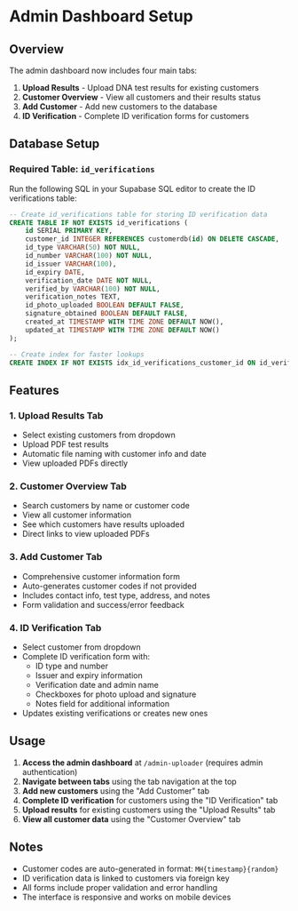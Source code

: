 # Admin Dashboard Setup

## Overview
The admin dashboard now includes four main tabs:
1. **Upload Results** - Upload DNA test results for existing customers
2. **Customer Overview** - View all customers and their results status
3. **Add Customer** - Add new customers to the database
4. **ID Verification** - Complete ID verification forms for customers

## Database Setup

### Required Table: `id_verifications`

Run the following SQL in your Supabase SQL editor to create the ID verifications table:

```sql
-- Create id_verifications table for storing ID verification data
CREATE TABLE IF NOT EXISTS id_verifications (
    id SERIAL PRIMARY KEY,
    customer_id INTEGER REFERENCES customerdb(id) ON DELETE CASCADE,
    id_type VARCHAR(50) NOT NULL,
    id_number VARCHAR(100) NOT NULL,
    id_issuer VARCHAR(100),
    id_expiry DATE,
    verification_date DATE NOT NULL,
    verified_by VARCHAR(100) NOT NULL,
    verification_notes TEXT,
    id_photo_uploaded BOOLEAN DEFAULT FALSE,
    signature_obtained BOOLEAN DEFAULT FALSE,
    created_at TIMESTAMP WITH TIME ZONE DEFAULT NOW(),
    updated_at TIMESTAMP WITH TIME ZONE DEFAULT NOW()
);

-- Create index for faster lookups
CREATE INDEX IF NOT EXISTS idx_id_verifications_customer_id ON id_verifications(customer_id);
```

## Features

### 1. Upload Results Tab
- Select existing customers from dropdown
- Upload PDF test results
- Automatic file naming with customer info and date
- View uploaded PDFs directly

### 2. Customer Overview Tab
- Search customers by name or customer code
- View all customer information
- See which customers have results uploaded
- Direct links to view uploaded PDFs

### 3. Add Customer Tab
- Comprehensive customer information form
- Auto-generates customer codes if not provided
- Includes contact info, test type, address, and notes
- Form validation and success/error feedback

### 4. ID Verification Tab
- Select customer from dropdown
- Complete ID verification form with:
  - ID type and number
  - Issuer and expiry information
  - Verification date and admin name
  - Checkboxes for photo upload and signature
  - Notes field for additional information
- Updates existing verifications or creates new ones

## Usage

1. **Access the admin dashboard** at `/admin-uploader` (requires admin authentication)
2. **Navigate between tabs** using the tab navigation at the top
3. **Add new customers** using the "Add Customer" tab
4. **Complete ID verification** for customers using the "ID Verification" tab
5. **Upload results** for existing customers using the "Upload Results" tab
6. **View all customer data** using the "Customer Overview" tab

## Notes

- Customer codes are auto-generated in format: `MH{timestamp}{random}`
- ID verification data is linked to customers via foreign key
- All forms include proper validation and error handling
- The interface is responsive and works on mobile devices 